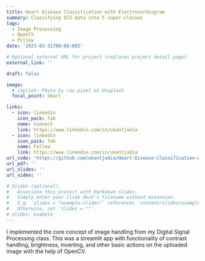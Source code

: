 ```yaml
---
title: Heart Disease Classification with Electrocardiogram
summary: Classifying ECG data into 5 super-classes 
tags:
  - Image Processing
  - OpenCV
  - Pillow
date: '2023-03-31T00:00:00Z'

# Optional external URL for project (replaces project detail page).
external_link: ''

draft: false

image:
  # caption: Photo by raw pixel on Unsplash
  focal_point: Smart

links:
  - icon: linkedin
    icon_pack: fab
    name: Connect
    link: https://www.linkedin.com/in/ukantjadia    
  - icon: linkedin
    icon_pack: fab
    name: Follow
    link: https://www.linkedin.com/in/ukantjadia
url_code: 'https://github.com/ukantjadia/Heart-Disease-Classification-with-Electrocardiogram'
url_pdf: ''
url_slides: ''
url_video: ''

# Slides (optional).
#   Associate this project with Markdown slides.
#   Simply enter your slide deck's filename without extension.
#   E.g. `slides = "example-slides"` references `content/slides/example-slides.md`.
#   Otherwise, set `slides = ""`.
# slides: example
---
```



I implemented the core concept of image handling from my Digital Signal Processing class. This was a streamlit app with functionality of contrast handling, brightness, inverting, and other basic actions on the uploaded image with the help of OpenCV.

